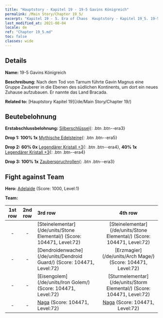 ```yaml
---
title: "Hauptstory - Kapitel 19 - 19-5 Gavins Königreich"
permalink: /Main Story/Chapter 19_5/
excerpt: "Kapitel 19 - 5. Era of Chaos  Hauptstory - Kapitel 19_5. 19-5 Gavins Königreich"
last_modified_at: 2021-08-04
locale: de
ref: "Chapter 19_5.md"
toc: false
classes: wide
---
```


## Details

 **Name:** 19-5 Gavins Königreich

 **Beschreibung:** Nach dem Tod von Tarnum führte Gavin Magnus eine Gruppe Zauberer in die Ebenen des südlichen Kontinents, um dort ein neues Zuhause aufzubauen. Er nannte das Land Bracada.

 **Related to:** [Hauptstory Kapitel 19](/de/Main Story/Chapter 19/)

## Beutebelohnung

 **Erstabschlussbelohnung:** [Silberschlüssel](/ItemsDE/con_693/){: .btn .btn--era3}

 **Drop 1:** **100% 1x** [Mythische Edelsteine](/ItemsDE/mat_65/){: .btn .btn--era5}

 **Drop 2:** **60% 0x** [Legendärer Kristall +3](/ItemsDE/mat_59/){: .btn .btn--era4}, **40% 1x** [Legendärer Kristall +3](/ItemsDE/mat_59/){: .btn .btn--era4}

 **Drop 3:** **100% 1x** [Zauberspruchrollen](/ItemsDE/con_694/){: .btn .btn--era3}


## Fight against Team
 **Hero:** [Adelaide](/de/heroes/Adelaide/) (Score: 1000, Level:1)

 **Team:**


  | 1st row | 2nd row | 3rd row | 4th row |
  |:----:|:----:|:----|:----:|
  | - | - | [Steinelementar](/de/units/Stone Elemental/) (Score: 104471, Level:72)  | [Steinelementar](/de/units/Stone Elemental/) (Score: 104471, Level:72)  |
  | - | - | [Dendroidenwache](/de/units/Dendroid Guard/) (Score: 104471, Level:72)  | [Erzmagier](/de/units/Arch Mage/) (Score: 104471, Level:72)  |
  | - | - | [Eisengolem](/de/units/Iron Golem/) (Score: 104471, Level:72)  | [Sturmelementar](/de/units/Storm Elemental/) (Score: 104471, Level:72)  |
  | - | - | [Naga](/de/units/Naga/) (Score: 104471, Level:72)  | [Naga](/de/units/Naga/) (Score: 104471, Level:72)  |


